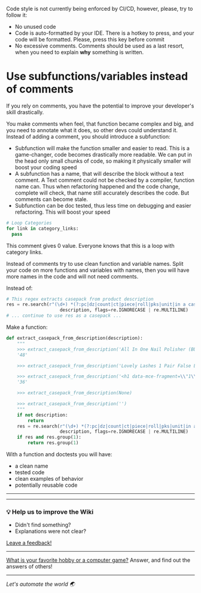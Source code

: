 Code style is not currently being enforced by CI/CD, however, please, try to follow it:
- No unused code
- Code is auto-formatted by your IDE. There is a hotkey to press, and your code will be formatted. Please, press this key before commit
- No excessive comments. Comments should be used as a last resort, when you need to explain **why** something is written. 

# Use subfunctions/variables instead of comments
If you rely on comments, you have the potential to improve your developer's skill drastically.

You make comments when feel, that function became complex and big, and you need to annotate what it does, so other devs could understand it. Instead of adding a comment, you should introduce a subfunction:
- Subfunction will make the function smaller and easier to read. This is a game-changer, code becomes drastically more readable. We can put in the head only small chunks of code, so making it physically smaller will boost your coding speed
- A subfunction has a name, that will describe the block without a text comment. A Text comment could not be checked by a compiler, function name can. Thus when refactoring happened and the code change, complete will check, that name still accurately describes the code. But comments can become stale.
- Subfunction can be doc tested, thus less time on debugging and easier refactoring. This will boost your speed

```python
# Loop Categories
for link in category_links:
  pass
```
This comment gives 0 value. Everyone knows that this is a loop with category links.

Instead of comments try to use clean function and variable names. Split your code on more functions and variables with names, then you will have more names in the code and will not need comments.

Instead of:

```python
# This regex extracts casepack from product description
res = re.search(r"(\d+) *(?:pc|dz|count|ct|piece|roll|pks|unit|in a case)",
                    description, flags=re.IGNORECASE | re.MULTILINE)
# ... continue to use res as a casepack ...
```
Make a function:
```python
def extract_casepack_from_description(description):
    """
    >>> extract_casepack_from_description('All In One Nail Polisher (BUF77) Princessa 48 piece display')
    '48'

    >>> extract_casepack_from_description('Lovely Lashes 1 Pair False Lashes/ 1 Tweezer/ 1 Mascara Dimensions: 4Lx0.7Wx5.1H (ME31)')

    >>> extract_casepack_from_description('<h1 data-mce-fragment=\\"1\\"><strong data-mce-fragment=\\"1\\">Prices are per dozen.</strong></h1>\\n<h1><strong data-mce-fragment=\\"1\\">Box Quantity: 36 DZ - S (8), M (10), L (10), XL (8)</strong></h1>')
    '36'

    >>> extract_casepack_from_description(None)

    >>> extract_casepack_from_description('')
    """
    if not description:
        return
    res = re.search(r"(\d+) *(?:pc|dz|count|ct|piece|roll|pks|unit|in a case)",
                    description, flags=re.IGNORECASE | re.MULTILINE)
    if res and res.group(1):
        return res.group(1)
```
With a function and doctests you will have:
- a clean name
- tested code
- clean examples of behavior
- potentially reusable code

---
---

### :bulb: Help us to improve the Wiki
- Didn't find something?
- Explanations were not clear?

[Leave a feedback!](https://docs.google.com/forms/d/e/1FAIpQLScE_i7txZOlPgFhmnBOephz9hdhvnJDbXjmkKqnjRSjx_d8kg/viewform?usp=pp_url&entry.685765712=Code-Style.md)

---

[What is your favorite hobby or a computer game?](https://forms.gle/X4U9Jni6s3hfSW8e6) Answer, and find out the 
answers of others! 

---

*Let's automate the world :earth_asia:*
